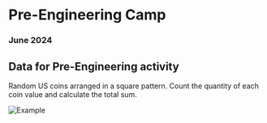 # Pre-Engineering Camp
### June 2024


## Data for Pre-Engineering activity 

Random US coins arranged in a square pattern. Count the quantity of each coin value and calculate the total sum.

![Example ](https://github.com/mdcra/Coins/blob/main/Example_count_coins.png)
